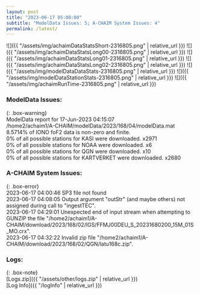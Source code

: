 ```yaml
---
layout: post
title: "2023-06-17 05:00:00"
subtitle: "ModelData Issues: 5; A-CHAIM System Issues: 4"
permalink: /latest/
---
```


![]({{ "/assets/img/achaimDataStatsShort-2316805.png" | relative_url }})
![]({{ "/assets/img/achaimDataStatsLong00-2316805.png" | relative_url }})
![]({{ "/assets/img/achaimDataStatsLong01-2316805.png" | relative_url }})
![]({{ "/assets/img/achaimDataStatsLong02-2316805.png" | relative_url }})
![]({{ "/assets/img/modelDataDataStats-2316805.png" | relative_url }})
![]({{ "/assets/img/modelDataStationStats-2316805.png" | relative_url }})
![]({{ "/assets/img/achaimRunTime-2316805.png" | relative_url }})


### ModelData Issues:  
  
{: .box-warning}  
 ModelData report for 17-Jun-2023 04:15:07   
 /home2/achaim1/A-CHAIM/modelData/2023/168/04/modelData.mat   
 8.5714% of IONO foF2 data is non-zero and finite.   
 0% of all possible stations for KASI were downloaded. x2971   
 0% of all possible stations for NOAA were downloaded. x6   
 0% of all possible stations for QGN were downloaded. x10   
 0% of all possible stations for KARTVERKET were downloaded. x2680   
  
### A-CHAIM System Issues:  
  
{: .box-error}  
2023-06-17 04:00:46 SP3 file not found  
2023-06-17 04:08:05 Output argument "outStr" (and maybe others) not assigned during call to "ingestTEC".  
2023-06-17 04:29:01 Unexpected end of input stream when attempting to GUNZIP the file "/home2/achaim1/A-CHAIM/download/2023/168/02/IGS/FFMJ00DEU_S_20231680200_15M_01S_MO.crx".  
2023-06-17 04:32:22 Invalid zip file "/home2/achaim1/A-CHAIM/download/2023/168/02/QGN/latu168c.zip".  

### Logs:  
  
{: .box-note}  
[Logs.zip]({{ "/assets/other/logs.zip" | relative_url }})  
[Log Info]({{ "/logInfo" | relative_url }})  
